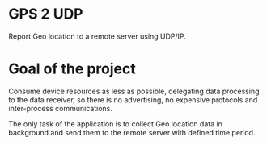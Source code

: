 # GPS 2 UDP

Report Geo location to a remote server using UDP/IP.

# Goal of the project

Consume device resources as less as possible, delegating
data processing to the data receiver, so there is no
advertising, no expensive protocols and inter-process
communications.

The only task of the application is to collect Geo location
data in background and send them to the remote server with
defined time period.
